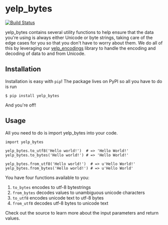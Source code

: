 # yelp_bytes

[![Build Status](https://travis-ci.org/Yelp/yelp_bytes.svg?branch=master)](https://travis-ci.org/Yelp/yelp_bytes)

yelp_bytes contains several utility functions to help ensure that the data you're using is always either Unicode or byte strings, taking care of the edge cases for you so that you don't have to worry about them. We do all of this by leveraging our [yelp_encodings](https://github.com/Yelp/yelp_encodings) library to handle the encoding and decoding of data to and from Unicode.

## Installation

Installation is easy with ``pip``! The package lives on PyPI so all you have to do is run

```
$ pip install yelp_bytes
```

And you're off!

## Usage

All you need to do is import yelp_bytes into your code.

```
import yelp_bytes

yelp_bytes.to_utf8('Hello world!')  # => 'Hello World!'
yelp_bytes.to_bytes('Hello world!') # => 'Hello World!'

yelp_bytes.from_utf8('Hello world!')  # => u'Hello World!'
yelp_bytes.from_bytes('Hello world!') # => u'Hello World'
```

You have four functions available to you:

1. ``to_bytes`` encodes to utf-8 bytestrings
2. ``from_bytes`` decodes values to unambiguous unicode characters
3. ``to_utf8`` encodes unicode text to utf-8 bytes
4. ``from_utf8`` decodes utf-8 bytes to unicode text

Check out the source to learn more about the input parameters and return values.
